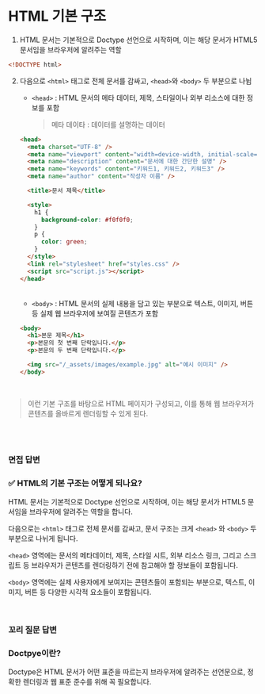 # HTML 기본 구조

1. HTML 문서는 기본적으로 Doctype 선언으로 시작하며, 이는 해당 문서가 HTML5 문서임을 브라우저에 알려주는 역할

```html
<!DOCTYPE html>
```

2. 다음으로 `<html>` 태그로 전체 문서를 감싸고, `<head>`와 `<body>` 두 부분으로 나뉨

   - `<head>` : HTML 문서의 메타 데이터, 제목, 스타일이나 외부 리소스에 대한 정보를 포함
     > 메타 데이타 : 데이터를 설명하는 데이터

   ```html
   <head>
     <meta charset="UTF-8" />
     <meta name="viewport" content="width=device-width, initial-scale=1.0" />
     <meta name="description" content="문서에 대한 간단한 설명" />
     <meta name="keywords" content="키워드1, 키워드2, 키워드3" />
     <meta name="author" content="작성자 이름" />

     <title>문서 제목</title>

     <style>
       h1 {
         background-color: #f0f0f0;
       }
       p {
         color: green;
       }
     </style>
     <link rel="stylesheet" href="styles.css" />
     <script src="script.js"></script>
   </head>
   ```

   <br/>

   - `<body>` : HTML 문서의 실제 내용을 담고 있는 부분으로 텍스트, 이미지, 버튼 등 실제 웹 브라우저에 보여질 콘텐츠가 포함

   ```html
   <body>
     <h1>본문 제목</h1>
     <p>본문의 첫 번째 단락입니다.</p>
     <p>본문의 두 번째 단락입니다.</p>

     <img src="/_assets/images/example.jpg" alt="예시 이미지" />
   </body>
   ```

<br/>

> 이런 기본 구조를 바탕으로 HTML 페이지가 구성되고, 이를 통해 웹 브라우저가 콘텐츠를 올바르게 렌더링할 수 있게 된다.

<br/>
<br/>

### 면접 답변

<aside>

### ✅ HTML의 기본 구조는 어떻게 되나요?

HTML 문서는 기본적으로 Doctype 선언으로 시작하며, 이는 해당 문서가 HTML5 문서임을 브라우저에 알려주는 역할을 합니다.

다음으로는 `<html>` 태그로 전체 문서를 감싸고, 문서 구조는 크게 `<head>` 와 `<body>` 두 부분으로 나뉘게 됩니다.

`<head>` 영역에는 문서의 메타데이터, 제목, 스타일 시트, 외부 리소스 링크, 그리고 스크립트 등 브라우저가 콘텐츠를 렌더링하기 전에 참고해야 할 정보들이 포함됩니다.

`<body>` 영역에는 실제 사용자에게 보여지는 콘텐츠들이 포함되는 부분으로, 텍스트, 이미지, 버튼 등 다양한 시각적 요소들이 포함됩니다.

</aside>

<br/>

### 꼬리 질문 답변

<aside>

### Doctpye이란?

Doctype은 HTML 문서가 어떤 표준을 따르는지 브라우저에 알려주는 선언문으로, 정확한 렌더링과 웹 표준 준수를 위해 꼭 필요합니다.

</aside>
